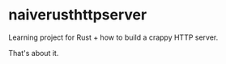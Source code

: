 # naiverusthttpserver
Learning project for Rust + how to build a crappy HTTP server.

That's about it.
